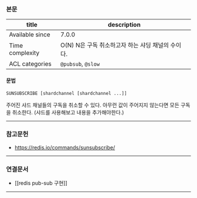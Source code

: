 ### 본문
| title           | description                                       |
| --------------- | ------------------------------------------------- |
| Available since | 7.0.0                                             |
| Time complexity | O(N) N은 구독 취소하고자 하는 샤딩 채널의 수이다. |
| ACL categories  | `@pubsub`, `@slow`                            |

#### 문법
```
SUNSUBSCRIBE [shardchannel [shardchannel ...]]
```

주어진 샤드 채널들의 구독을 취소할 수 있다. 아무런 값이 주어지지 않는다면 모든 구독을 취소한다.
(샤드를 사용해보고 내용을 추가해야한다.)

---
### 참고문헌
- https://redis.io/commands/sunsubscribe/
---
### 연결문서
- [[redis pub-sub 구현]]
---